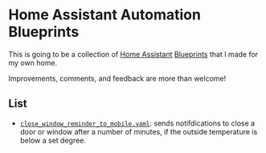 # Home Assistant Automation Blueprints

This is going to be a collection of [Home Assistant](https://www.home-assistant.io) [Blueprints](https://www.home-assistant.io/docs/automation/using_blueprints/) that I made for my own home. 

Improvements, comments, and feedback are more than welcome!

## List

- [`close_window_reminder_to_mobile.yaml`](close_window_reminder_to_mobile.yaml): sends notifdications to close a door or window after a number of minutes, if the outside temperature is below a set degree. 
